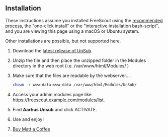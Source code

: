 ## Installation

These instructions assume you installed FreeScout using the [recommended process](https://github.com/freescout-helpdesk/freescout/wiki/Installation-Guide), the "one-click install" or the "interactive installation bash-script", and you are viewing this page using a macOS or Ubuntu system.

Other installations are possible, but not supported here.

1. Download the [latest release of UnSub](https://github.com/aarhus/unsub).

2. Unzip the file and then place the unzipped folder in the Modules directory in the web root (i.e. /var/www/html/Modules/ )

3. Make sure that the files are readable by the webserver....

   ```sh
   chown -r www-data:www-data /var/www/html/Modules/UnSub/
   ```

4. Access your admin modules page like https://freescout.example.com/modules/list.

5. Find **Aarhus Unsub** and click ACTIVATE.

6. Use and enjoy!

7. [Buy Matt a Coffee](https://ko-fi.com/aarhus)
